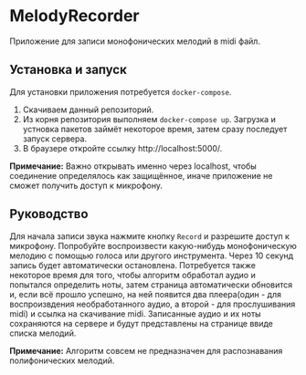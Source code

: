 # MelodyRecorder
Приложение для записи монофонических мелодий в midi файл.

## Установка и запуск
Для установки приложения потребуется `docker-compose`.

1. Скачиваем данный репозиторий.
2. Из корня репозитория выполняем `docker-compose up`. Загрузка и устновка пакетов займёт некоторое время, затем сразу последует запуск сервера.
3. В браузере откройте ссылку  http://localhost:5000/.

**Примечание:** Важно открывать именно через localhost, чтобы соединение определялось как защищённое, иначе приложение не сможет получить доступ к микрофону.

## Руководство
Для начала записи звука нажмите кнопку `Record` и разрешите доступ к микрофону. Попробуйте воспроизвести какую-нибудь монофоническую мелодию с помощью голоса или другого инструмента. Через 10 секунд запись будет автоматически остановлена. Потребуется также некоторое время
для того, чтобы алгоритм обработал аудио и попытался определить ноты, затем страница автоматически обновится и, если всё прошло успешно, на ней появится два плеера(один - для 
воспроизвдения необработанного аудио, а второй - для прослушивания midi) и ссылка на скачивание midi. Записанные аудио и их ноты сохраняются на сервере и будут представлены на странице 
ввиде списка мелодий.

**Примечание:** Алгоритм совсем не предназначен для распознавания полифонических мелодий.  

